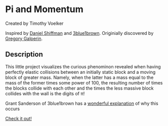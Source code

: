 # Pi and Momentum

Created by Timothy Voelker

Inspired by [Daniel Shiffman](https://thecodingtrain.com/) and [3blue1brown](https://youtu.be/HEfHFsfGXjs). Originially discovered by [Gregory Galperin](https://www.maths.tcd.ie/~lebed/Galperin.%20Playing%20pool%20with%20pi.pdf).

## Description

This little project visualizes the curious phenominon revealed when having perfectly elastic collisions between an initially static block and a moving block of greater mass. Namely, when the latter has a mass equal to the mass of the former times some power of 100, the resulting number of times the blocks collide with each other and the times the less massive block collides with the wall is the digits of π!

Grant Sanderson of 3blue1brown has a [wonderful explanation](https://youtu.be/jsYwFizhncE) of why this occurs

[Check it out!](vimolicious.github.io/pi-and-momentum)
